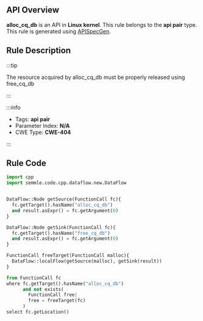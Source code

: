 ---
---


## API Overview
**alloc_cq_db** is an API in **Linux kernel**. This rule belongs to the **api pair** type. This rule is generated using [APISpecGen](../../tools/APISpecGen).
## Rule Description

:::tip

The resource acquired by alloc_cq_db must be properly released using free_cq_db

:::

:::info

- Tags: **api pair**
- Parameter Index: **N/A**
- CWE Type: **CWE-404**

:::

## Rule Code
```python
import cpp
import semmle.code.cpp.dataflow.new.DataFlow


DataFlow::Node getSource(FunctionCall fc){
  fc.getTarget().hasName("alloc_cq_db")
  and result.asExpr() = fc.getArgument(0)
}

DataFlow::Node getSink(FunctionCall fc){
  fc.getTarget().hasName("free_cq_db")
  and result.asExpr() = fc.getArgument(0)
}

FunctionCall freeTarget(FunctionCall malloc){
  DataFlow::localFlow(getSource(malloc), getSink(result))
}

from FunctionCall fc
where fc.getTarget().hasName("alloc_cq_db")
      and not exists(
        FunctionCall free| 
        free = freeTarget(fc)
      )
select fc.getLocation()

    
```